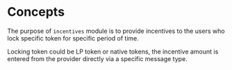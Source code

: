 <!--
order: 1
-->

# Concepts

The purpose of `incentives` module is to provide incentives to the users who lock specific token for specific period of time.

Locking token could be LP token or native tokens, the incentive amount is entered from the provider directly via a specific message type.

